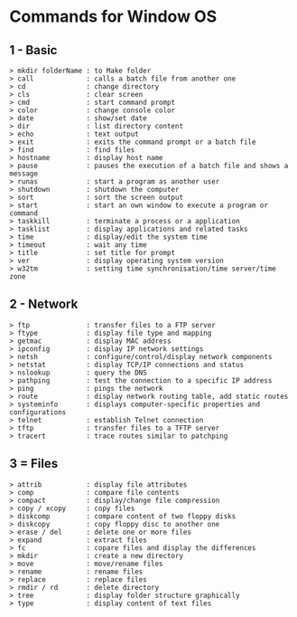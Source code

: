 # Commands for Window OS
## 1 - Basic 
    > mkdir folderName : to Make folder 
    > call	           : calls a batch file from another one
    > cd	           : change directory
    > cls	           : clear screen
    > cmd	           : start command prompt
    > color	           : change console color
    > date             : show/set date
    > dir	           : list directory content
    > echo	           : text output
    > exit	           : exits the command prompt or a batch file
    > find	           : find files
    > hostname	       : display host name
    > pause	           : pauses the execution of a batch file and shows a message
    > runas	           : start a program as another user
    > shutdown         : shutdown the computer
    > sort	           : sort the screen output
    > start	           : start an own window to execute a program or command
    > taskkill	       : terminate a process or a application
    > tasklist	       : display applications and related tasks
    > time	           : display/edit the system time
    > timeout	       : wait any time
    > title	           : set title for prompt
    > ver	           : display operating system version
    > w32tm	           : setting time synchronisation/time server/time zone
## 2 - Network
    > ftp	           : transfer files to a FTP server
    > ftype	           : display file type and mapping
    > getmac           : display MAC address
    > ipconfig	       : display IP network settings
    > netsh	           : configure/control/display network components
    > netstat	       : display TCP/IP connections and status
    > nslookup	       : query the DNS
    > pathping         : test the connection to a specific IP address
    > ping	           : pings the network
    > route            : display network routing table, add static routes
    > systeminfo	   : displays computer-specific properties and configurations
    > telnet	       : establish Telnet connection
    > tftp	           : transfer files to a TFTP server
    > tracert	       : trace routes similar to patchping

## 3 = Files
    > attrib           : display file attributes
    > comp	           : compare file contents
    > compact	       : display/change file compression
    > copy / xcopy	   : copy files
    > diskcomp	       : compare content of two floppy disks
    > diskcopy	       : copy floppy disc to another one
    > erase / del      : delete one or more files
    > expand	       : extract files
    > fc	           : copare files and display the differences
    > mkdir	           : create a new directory
    > move	           : move/rename files
    > rename	       : rename files
    > replace	       : replace files
    > rmdir / rd	   : delete directory
    > tree	           : display folder structure graphically
    > type	           : display content of text files
